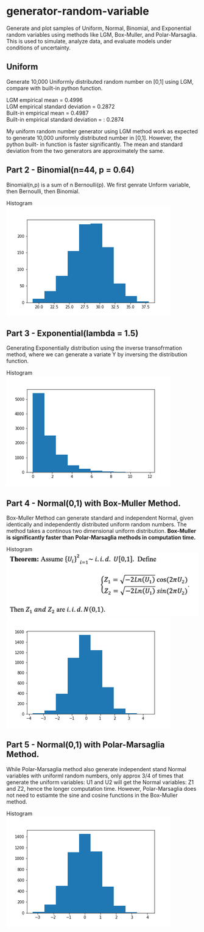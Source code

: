 # generator-random-variable
Generate and plot samples of Uniform, Normal, Binomial, and Exponential random variables using methods like LGM, Box-Muller, and Polar-Marsaglia. This is used to simulate, analyze data, and evaluate models under conditions of uncertainty.

## Uniform  
Generate 10,000 Uniformly distributed random number on [0,1] using LGM, compare with built-in python function. 

LGM empirical mean = 0.4996  
LGM empirical standard deviation = 0.2872  
Built-in empirical mean = 0.4987  
Built-in empirical standard deviation = : 0.2874  

My uniform random number generator using LGM method work as expected to generate 10,000 uniformly distributed number in [0,1]. However, the python built- in function is faster significantly. The mean and standard deviation from the two generators are approximately the same.  


## Part 2 - Binomial(n=44, p = 0.64)  
Binomial(n,p) is a sum of n Bernoulli(p). We first genrate Unform variable, then Bernoulli, then Binomial.   

Histogram  
<img width=“964” src="https://github.com/MACARENAFRANCES/generator-random-variable/blob/main/binom.png">


## Part 3 - Exponential(lambda = 1.5)  
Generating Exponentially distribution using the inverse transofrmation method, where we can generate a variate Y by inversing the distribution function. 

Histogram  
<img src="https://github.com/MACARENAFRANCES/generator-random-variable/blob/main/exp.png">

## Part 4 - Normal(0,1) with Box-Muller Method.  
Box-Muller Method can generate standard and independent Normal, given identically and independently distributed uniform random numbers. The method takes a continous two dimensional uniform distribution. **Box-Muller is significantly faster than Polar-Marsaglia methods in computation time.**  

Histogram  
<img width=“964” src="https://github.com/MACARENAFRANCES/generator-random-variable/blob/main/theorem.png">
<img width=“964” src="https://github.com/MACARENAFRANCES/generator-random-variable/blob/main/n1b.png">

## Part 5 - Normal(0,1) with Polar-Marsaglia Method. 
While Polar-Marsaglia method also generate independent stand Normal variables with uniforml random numbers, only approx 3/4 of times that generate the uniform variables: U1 and U2 will get the Normal variables: Z1 and Z2, hence the longer computation time. However, Polar-Marsaglia does not need to estiamte the sine and cosine functions in the Box-Muller method. 

Histogram  
<img width=“964” src="https://github.com/MACARENAFRANCES/generator-random-variable/blob/main/n2pl.png">
